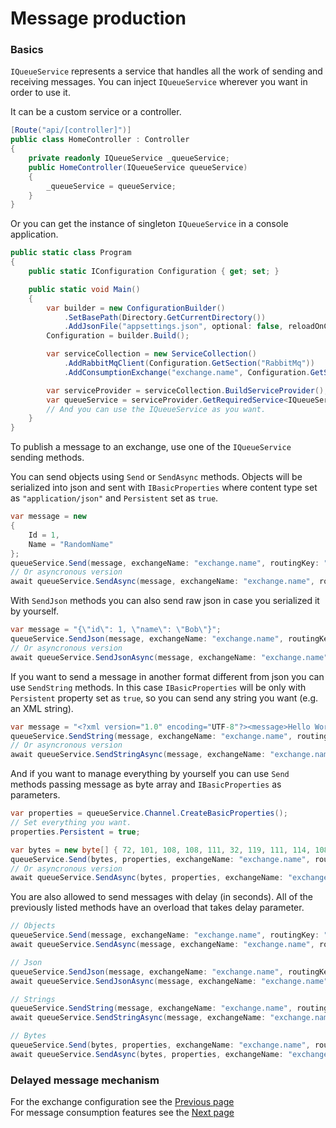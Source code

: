 # Message production

### Basics

`IQueueService` represents a service that handles all the work of sending and receiving messages. You can inject `IQueueService` wherever you want in order to use it.

It can be a custom service or a controller.
```c#
[Route("api/[controller]")]
public class HomeController : Controller
{
    private readonly IQueueService _queueService;
    public HomeController(IQueueService queueService)
    {
        _queueService = queueService;
    }
}
```

Or you can get the instance of singleton `IQueueService` in a console application.

```c#
public static class Program
{
    public static IConfiguration Configuration { get; set; }

    public static void Main()
    {
        var builder = new ConfigurationBuilder()
            .SetBasePath(Directory.GetCurrentDirectory())
            .AddJsonFile("appsettings.json", optional: false, reloadOnChange: true);
        Configuration = builder.Build();

        var serviceCollection = new ServiceCollection()
            .AddRabbitMqClient(Configuration.GetSection("RabbitMq"))
            .AddConsumptionExchange("exchange.name", Configuration.GetSection("RabbitMqExchange");

        var serviceProvider = serviceCollection.BuildServiceProvider();
        var queueService = serviceProvider.GetRequiredService<IQueueService>();
        // And you can use the IQueueService as you want.
    }
}
```

To publish a message to an exchange, use one of the `IQueueService` sending methods.

You can send objects using `Send` or `SendAsync` methods. Objects will be serialized into json and sent with `IBasicProperties` where content type set as `"application/json"` and `Persistent` set as `true`. 
```c#
var message = new
{
	Id = 1,
	Name = "RandomName"
};
queueService.Send(message, exchangeName: "exchange.name", routingKey: "routing.key");
// Or asyncronous version
await queueService.SendAsync(message, exchangeName: "exchange.name", routingKey: "routing.key");
```

With `SendJson` methods you can also send raw json in case you serialized it by yourself.

```c#
var message = "{\"id\": 1, \"name\": \"Bob\"}";
queueService.SendJson(message, exchangeName: "exchange.name", routingKey: "routing.key");
// Or asyncronous version
await queueService.SendJsonAsync(message, exchangeName: "exchange.name", routingKey: "routing.key");
```

If you want to send a message in another format different from json you can use `SendString` methods.
In this case `IBasicProperties` will be only with `Persistent` property set as `true`, so you can send any string you want (e.g. an XML string).

```c#
var message = "<?xml version="1.0" encoding="UTF-8"?><message>Hello World!</message>";
queueService.SendString(message, exchangeName: "exchange.name", routingKey: "routing.key");
// Or asyncronous version
await queueService.SendStringAsync(message, exchangeName: "exchange.name", routingKey: "routing.key");
```

And if you want to manage everything by yourself you can use `Send` methods passing message as byte array and `IBasicProperties` as parameters.
```c#
var properties = queueService.Channel.CreateBasicProperties();
// Set everything you want.
properties.Persistent = true;

var bytes = new byte[] { 72, 101, 108, 108, 111, 32, 119, 111, 114, 108, 100, 33 };
queueService.Send(bytes, properties, exchangeName: "exchange.name", routingKey: "routing.key");
// Or asyncronous version
await queueService.SendAsync(bytes, properties, exchangeName: "exchange.name", routingKey: "routing.key");
```

You are also allowed to send messages with delay (in seconds). All of the previously listed methods have an overload that takes delay parameter.
```c#
// Objects
queueService.Send(message, exchangeName: "exchange.name", routingKey: "routing.key", secondsDelay: 10);
await queueService.SendAsync(message, exchangeName: "exchange.name", routingKey: "routing.key", secondsDelay: 10);

// Json
queueService.SendJson(message, exchangeName: "exchange.name", routingKey: "routing.key", secondsDelay: 10);
await queueService.SendJsonAsync(message, exchangeName: "exchange.name", routingKey: "routing.key", secondsDelay: 10);

// Strings
queueService.SendString(message, exchangeName: "exchange.name", routingKey: "routing.key", secondsDelay: 10);
await queueService.SendStringAsync(message, exchangeName: "exchange.name", routingKey: "routing.key", secondsDelay: 10);

// Bytes
queueService.Send(bytes, properties, exchangeName: "exchange.name", routingKey: "routing.key", secondsDelay: 10);
await queueService.SendAsync(bytes, properties, exchangeName: "exchange.name", routingKey: "routing.key", secondsDelay: 10);
```

### Delayed message mechanism

For the exchange configuration see the [Previous page](exchange-configuration.md) <br>
For message consumption features see the [Next page](message-consumption.md)